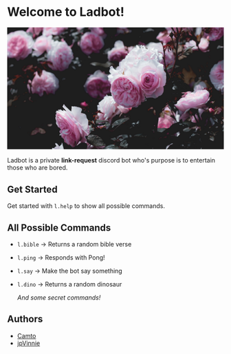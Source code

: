 # Welcome to Ladbot!

![ladbot avatar](https://github.com/Camto/Lad/blob/master/Avatar.jpg?raw=true)

Ladbot is a private **link-request** discord bot who's purpose is to entertain those who are bored.

## Get Started 

Get started with `l.help` to show all possible commands.

## All Possible Commands

* `l.bible` → Returns a random bible verse            
* `l.ping` → Responds with Pong!            
* `l.say` → Make the bot say something    
* `l.dino` → Returns a random dinosaur     

  *And some secret commands!*

## Authors

* [Camto](https://github.com/Camto)
* [jpVinnie](https://github.com/jpVinnie)
